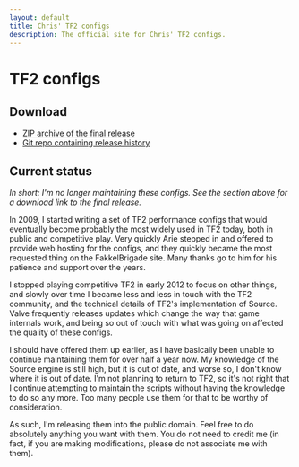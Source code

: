 ```yaml
---
layout: default
title: Chris' TF2 configs
description: The official site for Chris' TF2 configs.
---
```


# TF2 configs

## Download

- [ZIP archive of the final release][zip]
- [Git repo containing release history][github]

## Current status

*In short: I'm no longer maintaining these configs. See the section above for a
download link to the final release.*

In 2009, I started writing a set of TF2 performance configs that would
eventually become probably the most widely used in TF2 today, both in public
and competitive play. Very quickly Arie stepped in and offered to provide web
hosting for the configs, and they quickly became the most requested thing on
the FakkelBrigade site. Many thanks go to him for his patience and support over
the years.

I stopped playing competitive TF2 in early 2012 to focus on other things, and
slowly over time I became less and less in touch with the TF2 community, and
the technical details of TF2's implementation of Source. Valve frequently
releases updates which change the way that game internals work, and being so
out of touch with what was going on affected the quality of these configs.

I should have offered them up earlier, as I have basically been unable to
continue maintaining them for over half a year now. My knowledge of the Source
engine is still high, but it is out of date, and worse so, I don't know where
it is out of date. I'm not planning to return to TF2, so it's not right that I
continue attempting to maintain the scripts without having the knowledge to do
so any more. Too many people use them for that to be worthy of consideration.

As such, I'm releasing them into the public domain. Feel free to do
absolutely anything you want with them. You do not need to credit me (in fact,
if you are making modifications, please do not associate me with them).

[github]: https://github.com/tf2configs/tf2configs
[zip]: /tf2/tf2configs-final.zip
